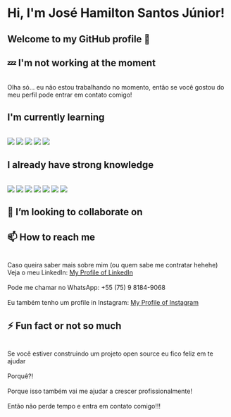 # Hi, I'm José Hamilton Santos Júnior!
## Welcome to my GitHub profile 👋

## :zzz: I'm not working at the moment
\
Olha só... eu não estou trabalhando no momento, então se você gostou do meu perfil pode entrar em contato comigo!

## I'm currently learning
\
<img src="https://cdn.jsdelivr.net/gh/devicons/devicon/icons/go/go-original-wordmark.svg" />
<img src="https://cdn.jsdelivr.net/gh/devicons/devicon/icons/postgresql/postgresql-original-wordmark.svg" />
<img src="https://cdn.jsdelivr.net/gh/devicons/devicon/icons/typescript/typescript-original.svg" />
<img src="https://cdn.jsdelivr.net/gh/devicons/devicon/icons/github/github-original-wordmark.svg" />
<img src="https://cdn.jsdelivr.net/gh/devicons/devicon/icons/docker/docker-original-wordmark.svg" />

## I already have strong knowledge
\
<img src="https://cdn.jsdelivr.net/gh/devicons/devicon/icons/linux/linux-original.svg" />
<img src="https://cdn.jsdelivr.net/gh/devicons/devicon/icons/bash/bash-original.svg" />
<img src="https://cdn.jsdelivr.net/gh/devicons/devicon/icons/css3/css3-original-wordmark.svg" />
<img src="https://cdn.jsdelivr.net/gh/devicons/devicon/icons/javascript/javascript-original.svg" />
<img src="https://cdn.jsdelivr.net/gh/devicons/devicon/icons/git/git-original.svg" />
<img src="https://cdn.jsdelivr.net/gh/devicons/devicon/icons/nodejs/nodejs-original-wordmark.svg" />
<img src="https://cdn.jsdelivr.net/gh/devicons/devicon/icons/webpack/webpack-original-wordmark.svg" />

## :muscle: I’m looking to collaborate on

## 📫 How to reach me
\
Caso queira saber mais sobre mim (ou quem sabe me contratar hehehe)\
Veja o meu LinkedIn: [My Profile of LinkedIn](https://www.linkedin.com/in/jhamiltonjunior)\
\
Pode me chamar no WhatsApp: +55 (75) 9 8184-9068\
\
Eu também tenho um profile in Instagram: [My Profile of Instagram](https://www.instagram.com/priza.tech)

## ⚡ Fun fact or not so much
\
Se você estiver construindo um projeto open source eu fico feliz em te ajudar\
\
Porquê?!\
\
Porque isso também vai me ajudar a crescer profissionalmente!\
\
Então não perde tempo e entra em contato comigo!!!

